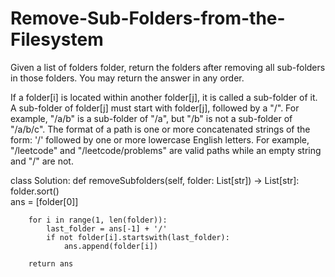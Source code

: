 # Remove-Sub-Folders-from-the-Filesystem

Given a list of folders folder, return the folders after removing all sub-folders in those folders. You may return the answer in any order.

If a folder[i] is located within another folder[j], it is called a sub-folder of it. A sub-folder of folder[j] must start with folder[j], followed by a "/". For example, "/a/b" is a sub-folder of "/a", but "/b" is not a sub-folder of "/a/b/c".
The format of a path is one or more concatenated strings of the form: '/' followed by one or more lowercase English letters.
For example, "/leetcode" and "/leetcode/problems" are valid paths while an empty string and "/" are not.

class Solution:
    def removeSubfolders(self, folder: List[str]) -> List[str]:
        folder.sort()        
        ans = [folder[0]]
        
        for i in range(1, len(folder)):
            last_folder = ans[-1] + '/'            
            if not folder[i].startswith(last_folder):
                ans.append(folder[i])
        
        return ans
